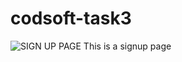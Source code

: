 # codsoft-task3
![SIGN UP PAGE](https://github.com/vaishhuuu07/codsoft-task3/assets/119472392/1e044af4-69d2-43b9-9ee2-14c39ac4f590)
This is a signup page
